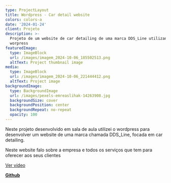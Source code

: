 ```yaml
---
type: ProjectLayout
title: Wordpress - Car detail website
colors: colors-a
date: '2024-01-24'
client: Projeto
description: >-
  Projeto de um website de car detailing de uma marca DDS_Line utilizando o
  worpress 
featuredImage:
  type: ImageBlock
  url: /images/imagem_2024-10-06_185502513.png
  altText: Project thumbnail image
media:
  type: ImageBlock
  url: /images/imagem_2024-10-06_221444412.png
  altText: Project image
backgroundImage:
  type: BackgroundImage
  url: /images/pexels-emreaslihak-14263908.jpg
  backgroundSize: cover
  backgroundPosition: center
  backgroundRepeat: no-repeat
  opacity: 100
---
```

Neste projeto desenvolvido em sala de aula utilizei o wordpress para desenvolver um website de uma marca chamada DDS\_Line, focada em car detailing.

Neste website falo sobre a empresa e todos os serviços que tem para oferecer aos seus clientes

[Ver vídeo](https://drive.google.com/file/d/1Xb51sOl06n6XSQpEjpneySczhTIEz-Sv/view?t=7)

[**Github**](https://github.com/Danielsoares117/Car-detail)


